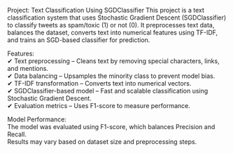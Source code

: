 Project: Text Classification Using SGDClassifier
This project is a text classification system that uses Stochastic Gradient Descent (SGDClassifier) to classify tweets as spam/toxic (1) or not (0).
It preprocesses text data, balances the dataset, converts text into numerical features using TF-IDF, and trains an SGD-based classifier for prediction.

Features:
<br>
✔ Text preprocessing – Cleans text by removing special characters, links, and mentions.
<br>
✔ Data balancing – Upsamples the minority class to prevent model bias.
<br>
✔ TF-IDF transformation – Converts text into numerical vectors.
<br>
✔ SGDClassifier-based model – Fast and scalable classification using Stochastic Gradient Descent.
<br>
✔ Evaluation metrics – Uses F1-score to measure performance.
<br>

Model Performance:
<br>
The model was evaluated using F1-score, which balances Precision and Recall.
<br>
Results may vary based on dataset size and preprocessing steps.

